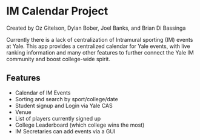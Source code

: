 # IM Calendar Project

Created by Oz Gitelson, Dylan Bober, Joel Banks, and Brian Di Bassinga

Currently there is a lack of centralization of Intramural sporting (IM) events at Yale. This app provides a centralized calendar for Yale events, with live ranking information and many other features to further connect the Yale IM community and boost college-wide spirit.

## Features
* Calendar of IM Events
* Sorting and search by sport/college/date
* Student signup and Login via Yale CAS
* Venue
* List of players currently signed up
* College Leaderboard (which college wins the most)
* IM Secretaries can add events via a GUI

